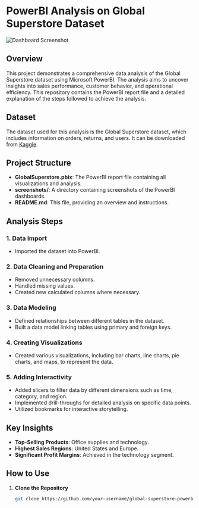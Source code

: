 # PowerBI Analysis on Global Superstore Dataset

![Dashboard Screenshot](path-to-screenshot1)

## Overview

This project demonstrates a comprehensive data analysis of the Global Superstore dataset using Microsoft PowerBI. The analysis aims to uncover insights into sales performance, customer behavior, and operational efficiency. This repository contains the PowerBI report file and a detailed explanation of the steps followed to achieve the analysis.

## Dataset

The dataset used for this analysis is the Global Superstore dataset, which includes information on orders, returns, and users. It can be downloaded from [Kaggle](https://www.kaggle.com/datasets/rohitsahoo/sales-forecasting).

## Project Structure

- **GlobalSuperstore.pbix**: The PowerBI report file containing all visualizations and analysis.
- **screenshots/**: A directory containing screenshots of the PowerBI dashboards.
- **README.md**: This file, providing an overview and instructions.

## Analysis Steps

### 1. Data Import
- Imported the dataset into PowerBI.

### 2. Data Cleaning and Preparation
- Removed unnecessary columns.
- Handled missing values.
- Created new calculated columns where necessary.

### 3. Data Modeling
- Defined relationships between different tables in the dataset.
- Built a data model linking tables using primary and foreign keys.

### 4. Creating Visualizations
- Created various visualizations, including bar charts, line charts, pie charts, and maps, to represent the data.

### 5. Adding Interactivity
- Added slicers to filter data by different dimensions such as time, category, and region.
- Implemented drill-throughs for detailed analysis on specific data points.
- Utilized bookmarks for interactive storytelling.

## Key Insights

- **Top-Selling Products**: Office supplies and technology.
- **Highest Sales Regions**: United States and Europe.
- **Significant Profit Margins**: Achieved in the technology segment.

## How to Use

1. **Clone the Repository**
   ```bash
   git clone https://github.com/your-username/global-superstore-powerbi.git
